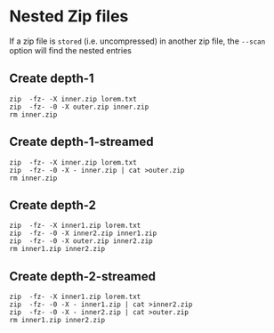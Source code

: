 # Nested Zip files

If a zip file is `stored` (i.e. uncompressed) in another zip file, the `--scan` option will find the nested entries

## Create depth-1

    zip  -fz- -X inner.zip lorem.txt
    zip  -fz- -0 -X outer.zip inner.zip
    rm inner.zip

## Create depth-1-streamed

    zip  -fz- -X inner.zip lorem.txt
    zip  -fz- -0 -X - inner.zip | cat >outer.zip
    rm inner.zip

## Create depth-2

    zip  -fz- -X inner1.zip lorem.txt
    zip  -fz- -0 -X inner2.zip inner1.zip
    zip  -fz- -0 -X outer.zip inner2.zip
    rm inner1.zip inner2.zip

## Create depth-2-streamed

    zip  -fz- -X inner1.zip lorem.txt
    zip  -fz- -0 -X - inner1.zip | cat >inner2.zip
    zip  -fz- -0 -X - inner2.zip | cat >outer.zip
    rm inner1.zip inner2.zip